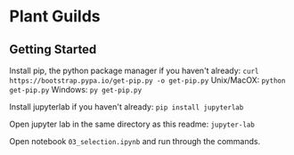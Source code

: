 # Plant Guilds

## Getting Started
Install pip, the python package manager if you haven't already:
`curl https://bootstrap.pypa.io/get-pip.py -o get-pip.py`
Unix/MacOX: `python get-pip.py`
Windows: `py get-pip.py`

Install jupyterlab if you haven't already:
`pip install jupyterlab`

Open jupyter lab in the same directory as this readme:
`jupyter-lab`

Open notebook `03_selection.ipynb` and run through the commands.
